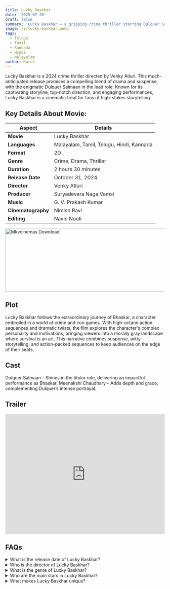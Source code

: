 ```yaml
---
title: Lucky Baskhar
date: '2025-07-20'
draft: false
summary: 'Lucky Baskhar – a gripping crime thriller starring Dulquer Salmaan. Directed by Venky Atluri, it’s a thrilling journey of survival and deception.'
image: /i/lucky-baskhar.webp
tags:
  - Telugu
  - Tamil
  - Kannada
  - Hindi
  - Malayalam
author: Harsh
---
```


Lucky Baskhar is a 2024 crime thriller directed by Venky Atluri. This much-anticipated release promises a compelling blend of drama and suspense, with the enigmatic Dulquer Salmaan in the lead role. Known for its captivating storyline, top-notch direction, and engaging performances, Lucky Baskhar is a cinematic treat for fans of high-stakes storytelling.

## Key Details About Movie:

| Aspect             | Details                                  |
| ------------------ | ---------------------------------------- |
| **Movie**          | Lucky Baskhar                            |
| **Languages**      | Malayalam, Tamil, Telugu, Hindi, Kannada |
| **Format**         | 2D                                       |
| **Genre**          | Crime, Drama, Thriller                   |
| **Duration**       | 2 hours 30 minutes                       |
| **Release Date**   | October 31, 2024                         |
| **Director**       | Venky Atluri                             |
| **Producer**       | Suryadevara Naga Vamsi                   |
| **Music**          | G. V. Prakash Kumar                      |
| **Cinematography** | Nimish Ravi                              |
| **Editing**        | Navin Nooli                              |

<a href="https://www.profitableratecpm.com/vbvpd9w3h?key=32fa8307e0db421fc9459d903b211dae">
  <img src="/mkvcinemas-btn.webp" alt="Mkvcinemas Download" width="600" height="200" loading="lazy">
</a>

## Plot

Lucky Baskhar follows the extraordinary journey of Bhaskar, a character embroiled in a world of crime and con games. With high-octane action sequences and dramatic twists, the film explores the character's complex personality and motivations, bringing viewers into a morally gray landscape where survival is an art. This narrative combines suspense, witty storytelling, and action-packed sequences to keep audiences on the edge of their seats.

## Cast

Dulquer Salmaan – Shines in the titular role, delivering an impactful performance as Bhaskar.
Meenakshi Chaudhary – Adds depth and grace, complementing Dulquer’s intense portrayal.

## Trailer

<iframe width="100%" height="380" src="https://www.youtube.com/embed/FonKx5wvuHI" title={title} frameborder="0" allow="accelerometer; autoplay; clipboard-write; encrypted-media; gyroscope; picture-in-picture; web-share" referrerpolicy="strict-origin-when-cross-origin" allowfullscreen loading="lazy"></iframe>

## FAQs

<details>
  <summary>What is the release date of Lucky Baskhar?</summary>
  <p>It was released on October 31, 2024.</p>
</details>

<details>
  <summary>Who is the director of Lucky Baskhar?</summary>
  <p>The film was directed by Venky Atluri.</p>
</details>

<details>
  <summary>What is the genre of Lucky Baskhar?</summary>
  <p>It’s a crime thriller with elements of drama.</p>
</details>

<details>
  <summary>Who are the main stars in Lucky Baskhar?</summary>
  <p>The film stars Dulquer Salmaan and Meenakshi Chaudhary.</p>
</details>

<details>
  <summary>What makes Lucky Baskhar unique?</summary>
  <p>Its intriguing storyline, remarkable performances, and strong direction make it stand out among crime thrillers.</p>
</details>
